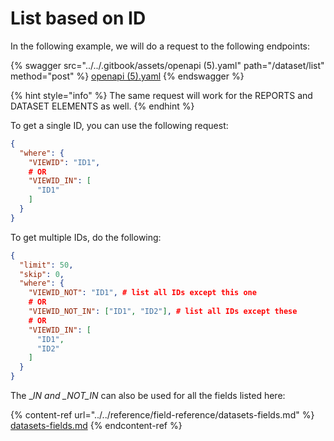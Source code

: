 # List based on ID

In the following example, we will do a request to the following endpoints:

{% swagger src="../../.gitbook/assets/openapi (5).yaml" path="/dataset/list" method="post" %}
[openapi (5).yaml](<../../.gitbook/assets/openapi (5).yaml>)
{% endswagger %}

{% hint style="info" %}
The same request will work for the REPORTS and DATASET ELEMENTS as well.
{% endhint %}

To get a single ID, you can use the following request:

```json
{
  "where": {
    "VIEWID": "ID1",
    # OR
    "VIEWID_IN": [
      "ID1"
    ]
  }
}
```

To get multiple IDs, do the following:

```json
{
  "limit": 50,
  "skip": 0,
  "where": {
    "VIEWID_NOT": "ID1", # list all IDs except this one
    # OR
    "VIEWID_NOT_IN": ["ID1", "ID2"], # list all IDs except these
    # OR
    "VIEWID_IN": [
      "ID1",
      "ID2"
    ]
  }
}
```

The \__IN and \_NOT\_IN_ can also be used for all the fields listed here:

{% content-ref url="../../reference/field-reference/datasets-fields.md" %}
[datasets-fields.md](../../reference/field-reference/datasets-fields.md)
{% endcontent-ref %}
